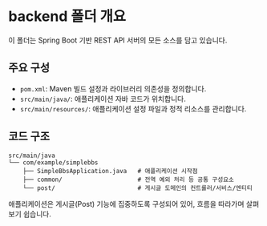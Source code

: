 # backend 폴더 개요

이 폴더는 Spring Boot 기반 REST API 서버의 모든 소스를 담고 있습니다.

## 주요 구성

- `pom.xml`: Maven 빌드 설정과 라이브러리 의존성을 정의합니다.
- `src/main/java/`: 애플리케이션 자바 코드가 위치합니다.
- `src/main/resources/`: 애플리케이션 설정 파일과 정적 리소스를 관리합니다.

## 코드 구조

```
src/main/java
└── com/example/simplebbs
    ├── SimpleBbsApplication.java   # 애플리케이션 시작점
    ├── common/                     # 전역 예외 처리 등 공통 구성요소
    └── post/                       # 게시글 도메인의 컨트롤러/서비스/엔티티
```

애플리케이션은 게시글(Post) 기능에 집중하도록 구성되어 있어, 흐름을 따라가며 살펴보기 쉽습니다.
